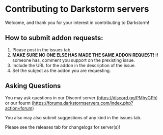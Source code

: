 # Contributing to Darkstorm servers

Welcome, and thank you for your interest in comtributing to Darkstorm!

## How to submit addon requests:

1. Please post in the issues tab.
2. **MAKE SURE NO ONE ELSE HAS MADE THE SAME ADDON REQUEST!** If someone has, comment you support on the prexisting issue.
3. Include the URL for the addon in the description of the issue.
4. Set the subject as the addon you are requesting.

## Asking Questions

You may ask questions in our Discord server (https://discord.gg/PMhyGPh) or our fourm (https://forums.darkstormservers.com/index.php?action=forum)

You also may also submit suggestions of any kind in the issues tab.

Please see the releases tab for changelogs for server(s)!
